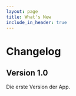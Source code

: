 ```yaml
---
layout: page
title: What's New
include_in_header: true
---
```


# Changelog

## Version 1.0

Die erste Version der App.


<br>
